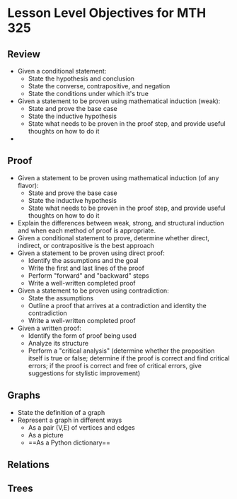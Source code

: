 # Lesson Level Objectives for MTH 325

## Review

- Given a conditional statement: 
  - State the hypothesis and conclusion
  - State the converse, contrapositive, and negation
  - State the conditions under which it's true
- Given a statement to be proven using mathematical induction (weak): 
  - State and prove the base case
  - State the inductive hypothesis
  - State what needs to be proven in the proof step, and provide useful thoughts on how to do it  
- 

## Proof

- Given a statement to be proven using mathematical induction (of any flavor): 
  - State and prove the base case
  - State the inductive hypothesis
  - State what needs to be proven in the proof step, and provide useful thoughts on how to do it 
- Explain the differences between weak, strong, and structural induction and when each method of proof is appropriate. 
- Given a conditional statement to prove, determine whether direct, indirect, or contrapositive is the best approach
- Given a statement to be proven using direct proof: 
  - Identify the assumptions and the goal 
  - Write the first and last lines of the proof
  - Perform "forward" and "backward" steps
  - Write a well-written completed proof 
- Given a statement to be proven using contradiction: 
  - State the assumptions 
  - Outline a proof that arrives at a contradiction and identity the contradiction
  - Write a well-written completed proof
- Given a written proof: 
  - Identify the form of proof being used
  - Analyze its structure
  - Perform a "critical analysis" (determine whether the proposition itself is true or false; determine if the proof is correct and find critical errors; if the proof is correct and free of critical errors, give suggestions for stylistic improvement)


## Graphs

- State the definition of a graph
- Represent a graph in different ways 
  - As a pair (V,E) of vertices and edges 
  - As a picture
  - ==As a Python dictionary==

## Relations

## Trees

